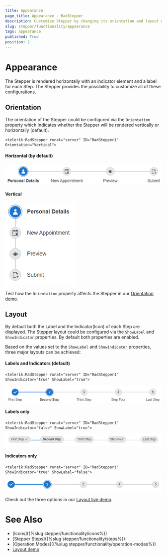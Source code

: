 ```yaml
---
title: Appearance
page_title: Appearance - RadStepper
description: Customize Stepper by changing its orientation and layout mode.
slug: stepper/functionality/appearance
tags: appearance
published: True
position: 2
---
```


# Appearance 

The Stepper is rendered horizontally with an indicator element and a label for each Step. The Stepper provides the possibility to customize all of these configurations.

## Orientation

The orientation of the Stepper could be configured via the `Orientation` property which Indicates whether the Stepper will be rendered vertically or horizontally (default).

````ASPX
<telerik:RadStepper runat="server" ID="RadStepper1" Orientation="Vertical">
````

#### Horizontal (by default)

![Horizontal Stepper](../images/stepper-functionality-orientation-horizontal.png)

#### Vertical

![Vertical Stepper](../images/stepper-functionality-orientation-vertical.png)

Test how the `Orientation` property affects the Stepper in our [Orientation demo](https://demos.telerik.com/aspnet-ajax/stepper/orientation/defaultcs.aspx).

## Layout

By default both the Label and the Indicator(Icon) of each Step are displayed. The Stepper layout could be configured via the `ShowLabel` and `ShowIndicator` properties. By default both properties are enabled.

Based on the values set to the `ShowLabel` and `ShowIndicator` properties, three major layouts can be achieved:

#### Labels and Indicators (default)

````ASPX
<telerik:RadStepper runat="server" ID="RadStepper1" ShowIndicator="true" ShowLabel="true">
````

![Labels and Indicators](../images/stepper-functionality-layout-both.png)

#### Labels only

````ASPX
<telerik:RadStepper runat="server" ID="RadStepper1" ShowIndicator="false" ShowLabel="true">
````

![Labels only](../images/stepper-functionality-layout-labels.png)

#### Indicators only

````ASPX
<telerik:RadStepper runat="server" ID="RadStepper1" ShowIndicator="true" ShowLabel="false">
````

![Indicators only](../images/stepper-functionality-layout-indicator.png)

Check out the three options in our [Layout live demo](https://demos.telerik.com/aspnet-ajax/stepper/layout/defaultcs.aspx).

# See Also

 * [Icons]({%slug stepper/functionality/icons%}) 
 * [Stepper Steps]({%slug stepper/functionality/steps%}) 
 * [Operation Modes]({%slug stepper/functionality/operation-modes%}) 
 * [Layout demo](https://demos.telerik.com/aspnet-ajax/stepper/layout/defaultcs.aspx)


